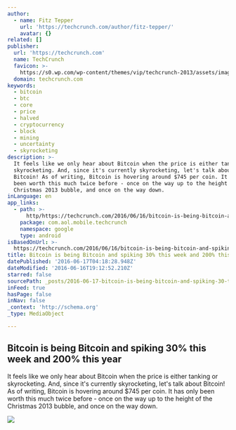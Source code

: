 ```yaml
---
author:
  - name: Fitz Tepper
    url: 'https://techcrunch.com/author/fitz-tepper/'
    avatar: {}
related: []
publisher:
  url: 'https://techcrunch.com'
  name: TechCrunch
  favicon: >-
    https://s0.wp.com/wp-content/themes/vip/techcrunch-2013/assets/images/favicon.ico
  domain: techcrunch.com
keywords:
  - bitcoin
  - btc
  - core
  - price
  - halved
  - cryptocurrency
  - block
  - mining
  - uncertainty
  - skyrocketing
description: >-
  It feels like we only hear about Bitcoin when the price is either tanking or
  skyrocketing. And, since it's currently skyrocketing, let's talk about
  Bitcoin! As of writing, Bitcoin is hovering around $745 per coin. It has only
  been worth this much twice before - once on the way up to the height of the
  Christmas 2013 bubble, and once on the way down.
inLanguage: en
app_links:
  - path: >-
      http/https://techcrunch.com/2016/06/16/bitcoin-is-being-bitcoin-and-spiking-30-this-week-and-200-this-year/
    package: com.aol.mobile.techcrunch
    namespace: google
    type: android
isBasedOnUrl: >-
  https://techcrunch.com/2016/06/16/bitcoin-is-being-bitcoin-and-spiking-30-this-week-and-200-this-year/
title: Bitcoin is being Bitcoin and spiking 30% this week and 200% this year
datePublished: '2016-06-17T04:18:28.948Z'
dateModified: '2016-06-16T19:12:52.210Z'
starred: false
sourcePath: _posts/2016-06-17-bitcoin-is-being-bitcoin-and-spiking-30-this-week-and-200.md
inFeed: true
hasPage: false
inNav: false
_context: 'http://schema.org'
_type: MediaObject

---
```

<article style=""><h1>Bitcoin is being Bitcoin and spiking 30% this week and 200% this year</h1><p>It feels like we only hear about Bitcoin when the price is either tanking or skyrocketing. And, since it's currently skyrocketing, let's talk about Bitcoin! As of writing, Bitcoin is hovering around $745 per coin. It has only been worth this much twice before - once on the way up to the height of the Christmas 2013 bubble, and once on the way down.</p><img src="https://tctechcrunch2011.files.wordpress.com/2016/06/giphy-1-dragged.jpg?w=750&amp;h=400&amp;crop=1" /></article>